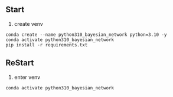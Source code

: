 ## Start
1. create venv
```
conda create --name python310_bayesian_network python=3.10 -y
conda activate python310_bayesian_network
pip install -r requirements.txt
```

## ReStart
1. enter venv
```
conda activate python310_bayesian_network
```